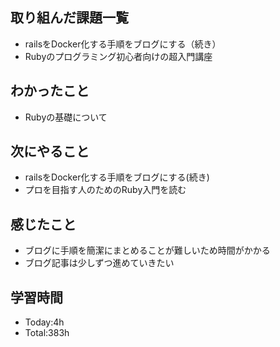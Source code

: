 ## 取り組んだ課題一覧
- railsをDocker化する手順をブログにする（続き）
- Rubyのプログラミング初心者向けの超入門講座
  
## わかったこと
- Rubyの基礎について

## 次にやること
- railsをDocker化する手順をブログにする(続き)
- プロを目指す人のためのRuby入門を読む
  
## 感じたこと
- ブログに手順を簡潔にまとめることが難しいため時間がかかる
- ブログ記事は少しずつ進めていきたい
  
## 学習時間
- Today:4h
- Total:383h
